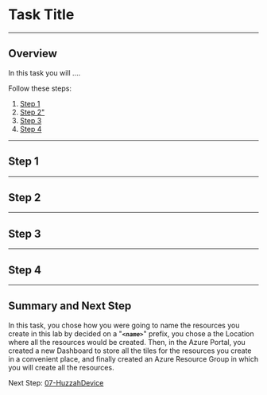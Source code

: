 # Task Title
---

<a name="overview"></a>

## Overview

In this task you will ....

Follow these steps:

1. [Step 1](#step1)
1. [Step 2"](#step2)
1. [Step 3](#step3)
1. [Step 4](#step4)

--- 

<a name="step1"></a>

## Step 1



--- 

<a name="step2"></a>

## Step 2



--- 

<a name="step3"></a>

## Step 3



--- 

<a name="step4"></a>

## Step 4



---

<a name="sumnmary"></a>

## Summary and Next Step

In this task, you chose how you were going to name the resources you create in this lab by decided on a "**_`<name>`_**" prefix, you chose a the Location where all the resources would be created.  Then, in the Azure Portal, you created a new Dashboard to store all the tiles for the resources you create in a convenient place, and finally created an Azure Resource Group in which you will create all the resources.  

Next Step: [07-HuzzahDevice](../07-HuzzahDevice/README.md)